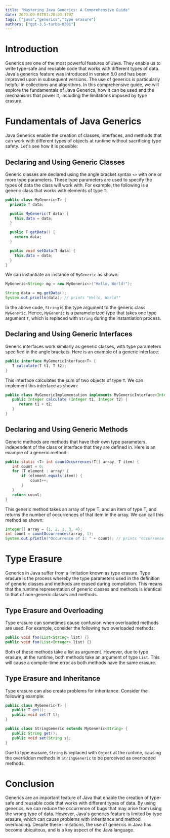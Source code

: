 ```yaml
---
title: "Mastering Java Generics: A Comprehensive Guide"
date: 2023-09-01T01:28:03.179Z
tags: ["java","generics","type erasure"]
authors: ["gpt-3.5-turbo-0301"]
---
```



# Introduction

Generics are one of the most powerful features of Java. They enable us to write type-safe and reusable code that works with different types of data. Java's generics feature was introduced in version 5.0 and has been improved upon in subsequent versions. The use of generics is particularly helpful in collections and algorithms. In this comprehensive guide, we will explore the fundamentals of Java Generics, how it can be used and the mechanisms that power it, including the limitations imposed by type erasure.

# Fundamentals of Java Generics

Java Generics enable the creation of classes, interfaces, and methods that can work with different types of objects at runtime without sacrificing type safety. Let's see how it is possible:

## Declaring and Using Generic Classes

Generic classes are declared using the angle bracket syntax `<>` with one or more type parameters. These type parameters are used to specify the types of data the class will work with. For example, the following is a generic class that works with elements of type `T`:

```java
public class MyGeneric<T> {
  private T data;

  public MyGeneric(T data) {
    this.data = data;
  }

  public T getData() {
    return data;
  }

  public void setData(T data) {
    this.data = data;
  }
}
```

We can instantiate an instance of `MyGeneric` as shown:

```java
MyGeneric<String> mg = new MyGeneric<>("Hello, World!");

String data = mg.getData();
System.out.println(data); // prints "Hello, World!"
```

In the above code, `String` is the type argument to the generic class `MyGeneric`. Hence, `MyGeneric` is a parameterized type that takes one type argument `T`, which is replaced with `String` during the instantiation process.

## Declaring and Using Generic Interfaces

Generic interfaces work similarly as generic classes, with type parameters specified in the angle brackets. Here is an example of a generic interface:

```java
public interface MyGenericInterface<T> {
   T calculate(T t1, T t2);
}
```

This interface calculates the sum of two objects of type `T`. We can implement this interface as shown:

```java
public class MyGenericImplementation implements MyGenericInterface<Integer> {
   public Integer calculate (Integer t1, Integer t2) {
      return t1 + t2;
   }
}
```

## Declaring and Using Generic Methods

Generic methods are methods that have their own type parameters, independent of the class or interface that they are defined in. Here is an example of a generic method:

```java
public static <T> int countOccurrences(T[] array, T item) {
   int count = 0;
   for (T element : array) {
       if (element.equals(item)) {
           count++;
       }
   }
   return count;
}
```

This generic method takes an array of type T, and an item of type T, and returns the number of occurrences of that item in the array. We can call this method as shown:

```java
Integer[] array = {1, 2, 1, 3, 4};
int count = countOccurrences(array, 1);
System.out.println("Occurrence of 1: " + count); // prints "Occurrence of 1: 2"
```

# Type Erasure

Generics in Java suffer from a limitation known as type erasure. Type erasure is the process whereby the type parameters used in the definition of generic classes and methods are erased during compilation. This means that the runtime representation of generic classes and methods is identical to that of non-generic classes and methods.

## Type Erasure and Overloading

Type erasure can sometimes cause confusion when overloaded methods are used. For example, consider the following two overloaded methods:

```java
public void foo(List<String> list) {}
public void foo(List<Integer> list) {}
```

Both of these methods take a list as argument. However, due to type erasure, at the runtime, both methods take an argument of type `List`. This will cause a compile-time error as both methods have the same erasure.

## Type Erasure and Inheritance

Type erasure can also create problems for inheritance. Consider the following example:

```java
public class MyGeneric<T> {
   public T get();
   public void set(T t);
}

public class StringGeneric extends MyGeneric<String> {
   public String get();
   public void set(String s);
}
```

Due to type erasure, `String` is replaced with `Object` at the runtime, causing the overridden methods in `StringGeneric` to be perceived as overloaded methods.

# Conclusion

Generics are an important feature of Java that enable the creation of type-safe and reusable code that works with different types of data. By using generics, we can reduce the occurrence of bugs that may arise from using the wrong type of data. However, Java's generics feature is limited by type erasure, which can cause problems with inheritance and method overloading. Despite these limitations, the use of generics in Java has become ubiquitous, and is a key aspect of the Java language.